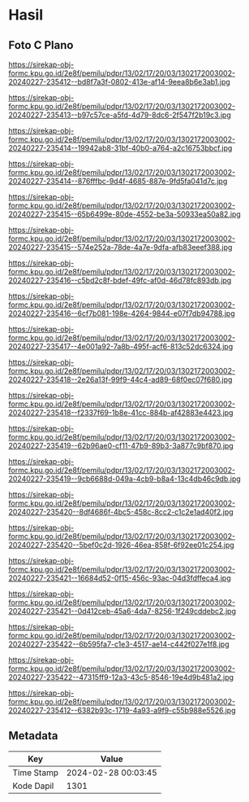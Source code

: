 # Hasil

## Foto C Plano

https://sirekap-obj-formc.kpu.go.id/2e8f/pemilu/pdpr/13/02/17/20/03/1302172003002-20240227-235412--bd8f7a3f-0802-413e-af14-9eea8b6e3ab1.jpg

https://sirekap-obj-formc.kpu.go.id/2e8f/pemilu/pdpr/13/02/17/20/03/1302172003002-20240227-235413--b97c57ce-a5fd-4d79-8dc6-2f547f2b19c3.jpg

https://sirekap-obj-formc.kpu.go.id/2e8f/pemilu/pdpr/13/02/17/20/03/1302172003002-20240227-235414--19942ab8-31bf-40b0-a764-a2c16753bbcf.jpg

https://sirekap-obj-formc.kpu.go.id/2e8f/pemilu/pdpr/13/02/17/20/03/1302172003002-20240227-235414--876fffbc-9d4f-4685-887e-9fd5fa041d7c.jpg

https://sirekap-obj-formc.kpu.go.id/2e8f/pemilu/pdpr/13/02/17/20/03/1302172003002-20240227-235415--65b6499e-80de-4552-be3a-50933ea50a82.jpg

https://sirekap-obj-formc.kpu.go.id/2e8f/pemilu/pdpr/13/02/17/20/03/1302172003002-20240227-235415--574e252a-78de-4a7e-9dfa-afb83eeef388.jpg

https://sirekap-obj-formc.kpu.go.id/2e8f/pemilu/pdpr/13/02/17/20/03/1302172003002-20240227-235416--c5bd2c8f-bdef-49fc-af0d-46d78fc893db.jpg

https://sirekap-obj-formc.kpu.go.id/2e8f/pemilu/pdpr/13/02/17/20/03/1302172003002-20240227-235416--6cf7b081-198e-4264-9844-e07f7db94788.jpg

https://sirekap-obj-formc.kpu.go.id/2e8f/pemilu/pdpr/13/02/17/20/03/1302172003002-20240227-235417--4e001a92-7a8b-495f-acf6-813c52dc6324.jpg

https://sirekap-obj-formc.kpu.go.id/2e8f/pemilu/pdpr/13/02/17/20/03/1302172003002-20240227-235418--2e26a13f-99f9-44c4-ad89-68f0ec07f680.jpg

https://sirekap-obj-formc.kpu.go.id/2e8f/pemilu/pdpr/13/02/17/20/03/1302172003002-20240227-235418--f2337f69-1b8e-41cc-884b-af42883e4423.jpg

https://sirekap-obj-formc.kpu.go.id/2e8f/pemilu/pdpr/13/02/17/20/03/1302172003002-20240227-235419--62b96ae0-cf11-47b9-89b3-3a877c9bf870.jpg

https://sirekap-obj-formc.kpu.go.id/2e8f/pemilu/pdpr/13/02/17/20/03/1302172003002-20240227-235419--9cb6688d-049a-4cb9-b8a4-13c4db46c9db.jpg

https://sirekap-obj-formc.kpu.go.id/2e8f/pemilu/pdpr/13/02/17/20/03/1302172003002-20240227-235420--8df4686f-4bc5-458c-8cc2-c1c2e1ad40f2.jpg

https://sirekap-obj-formc.kpu.go.id/2e8f/pemilu/pdpr/13/02/17/20/03/1302172003002-20240227-235420--5bef0c2d-1926-46ea-858f-6f92ee01c254.jpg

https://sirekap-obj-formc.kpu.go.id/2e8f/pemilu/pdpr/13/02/17/20/03/1302172003002-20240227-235421--16684d52-0f15-456c-93ac-04d3fdffeca4.jpg

https://sirekap-obj-formc.kpu.go.id/2e8f/pemilu/pdpr/13/02/17/20/03/1302172003002-20240227-235421--0d412ceb-45a6-4da7-8256-1f249cddebc2.jpg

https://sirekap-obj-formc.kpu.go.id/2e8f/pemilu/pdpr/13/02/17/20/03/1302172003002-20240227-235422--6b595fa7-c1e3-4517-ae14-c442f027e1f8.jpg

https://sirekap-obj-formc.kpu.go.id/2e8f/pemilu/pdpr/13/02/17/20/03/1302172003002-20240227-235422--47315ff9-12a3-43c5-8546-19e4d9b481a2.jpg

https://sirekap-obj-formc.kpu.go.id/2e8f/pemilu/pdpr/13/02/17/20/03/1302172003002-20240227-235412--6382b93c-1719-4a93-a9f9-c55b988e5526.jpg


## Metadata

| Key        | Value               |
| ---------- | ------------------- |
| Time Stamp | 2024-02-28 00:03:45 |
| Kode Dapil | 1301                |



